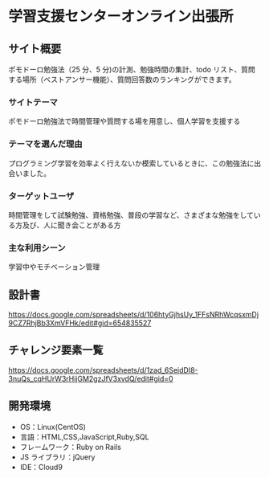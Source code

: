# 学習支援センターオンライン出張所

## サイト概要

ポモドーロ勉強法（25 分、5 分)の計測、勉強時間の集計、todo リスト、質問する場所（ベストアンサー機能）、質問回答数のランキングができます。

### サイトテーマ

ポモドーロ勉強法で時間管理や質問する場を用意し、個人学習を支援する

### テーマを選んだ理由

プログラミング学習を効率よく行えないか模索しているときに、この勉強法に出会いました。

### ターゲットユーザ

時間管理をして試験勉強、資格勉強、普段の学習など、さまざまな勉強をしている方及び、人に聞き会ことがある方

### 主な利用シーン

学習中やモチベーション管理

## 設計書

https://docs.google.com/spreadsheets/d/106htyGjhsUy_1FFsNRhWcqsxmDj9CZ7RhjBb3XmVFHk/edit#gid=654835527

## チャレンジ要素一覧

https://docs.google.com/spreadsheets/d/1zad_6SejdDI8-3nuQs_cqHUrW3rHijGM2gzJfV3xvdQ/edit#gid=0

## 開発環境

- OS：Linux(CentOS)
- 言語：HTML,CSS,JavaScript,Ruby,SQL
- フレームワーク：Ruby on Rails
- JS ライブラリ：jQuery
- IDE：Cloud9
